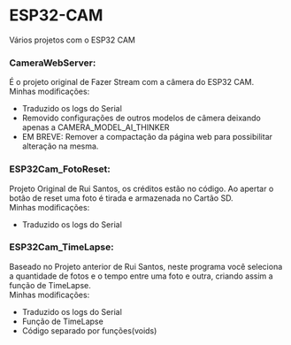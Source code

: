 # ESP32-CAM
Vários projetos com o ESP32 CAM

### CameraWebServer:
É o projeto original de Fazer Stream com a câmera do ESP32 CAM.
</br>Minhas modificações:
- Traduzido os logs do Serial
- Removido configurações de outros modelos de câmera deixando apenas a CAMERA_MODEL_AI_THINKER
- EM BREVE: Remover a compactação da página web para possibilitar alteração na mesma.

### ESP32Cam_FotoReset:
Projeto Original de Rui Santos, os créditos estão no código. Ao apertar o botão de reset uma foto é tirada e armazenada no Cartão SD.
</br>Minhas modificações:
- Traduzido os logs do Serial

### ESP32Cam_TimeLapse:
Baseado no Projeto anterior de Rui Santos, neste programa você seleciona a quantidade de fotos e o tempo entre uma foto e outra, criando assim a função de TimeLapse.
</br>Minhas modificações:
 - Traduzido os logs do Serial
 - Função de TimeLapse
 - Código separado por funções(voids)
